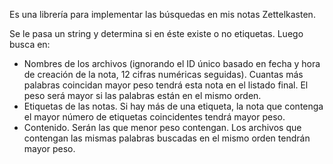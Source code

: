 Es una librería para implementar las búsquedas en mis notas Zettelkasten.

Se le pasa un string y determina si en éste existe o no etiquetas. Luego busca en:

- Nombres de los archivos (ignorando el ID único basado en fecha y hora de creación de la nota, 12 cifras numéricas seguidas).
  Cuantas más palabras coincidan mayor peso tendrá esta nota en el listado final. El peso será mayor si las palabras están en el mismo orden.
- Etiquetas de las notas.
  Si hay más de una etiqueta, la nota que contenga el mayor número de etiquetas coincidentes tendrá mayor peso.
- Contenido.
  Serán las que menor peso contengan. Los archivos que contengan las mismas palabras buscadas en el mismo orden tendrán mayor peso.


